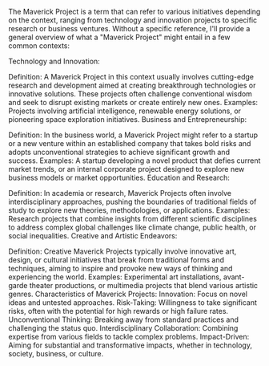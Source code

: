 The Maverick Project is a term that can refer to various initiatives depending on the context, ranging from technology and innovation projects to specific research or business ventures. Without a specific reference, I'll provide a general overview of what a "Maverick Project" might entail in a few common contexts:

Technology and Innovation:

Definition: A Maverick Project in this context usually involves cutting-edge research and development aimed at creating breakthrough technologies or innovative solutions. These projects often challenge conventional wisdom and seek to disrupt existing markets or create entirely new ones.
Examples: Projects involving artificial intelligence, renewable energy solutions, or pioneering space exploration initiatives.
Business and Entrepreneurship:

Definition: In the business world, a Maverick Project might refer to a startup or a new venture within an established company that takes bold risks and adopts unconventional strategies to achieve significant growth and success.
Examples: A startup developing a novel product that defies current market trends, or an internal corporate project designed to explore new business models or market opportunities.
Education and Research:

Definition: In academia or research, Maverick Projects often involve interdisciplinary approaches, pushing the boundaries of traditional fields of study to explore new theories, methodologies, or applications.
Examples: Research projects that combine insights from different scientific disciplines to address complex global challenges like climate change, public health, or social inequalities.
Creative and Artistic Endeavors:

Definition: Creative Maverick Projects typically involve innovative art, design, or cultural initiatives that break from traditional forms and techniques, aiming to inspire and provoke new ways of thinking and experiencing the world.
Examples: Experimental art installations, avant-garde theater productions, or multimedia projects that blend various artistic genres.
Characteristics of Maverick Projects:
Innovation: Focus on novel ideas and untested approaches.
Risk-Taking: Willingness to take significant risks, often with the potential for high rewards or high failure rates.
Unconventional Thinking: Breaking away from standard practices and challenging the status quo.
Interdisciplinary Collaboration: Combining expertise from various fields to tackle complex problems.
Impact-Driven: Aiming for substantial and transformative impacts, whether in technology, society, business, or culture.
